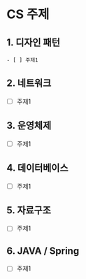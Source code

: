 CS 주제 
=======================================

## 1. 디자인 패턴
```
- [ ] 주제1
```
## 2. 네트워크 
- [ ] 주제1

## 3. 운영체제
- [ ] 주제1

## 4. 데이터베이스
- [ ] 주제1

## 5. 자료구조
- [ ] 주제1

## 6. JAVA / Spring
- [ ] 주제1
